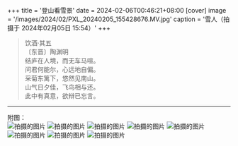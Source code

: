 +++
title = '登山看雪景'
date = 2024-02-06T00:46:21+08:00
[cover]
image = '/images/2024/02/PXL_20240205_155428676.MV.jpg'
caption = '雪人（拍摄于 2024年02月05日 15:54）'
+++
> 饮酒·其五  
〔东晋〕陶渊明  
结庐在人境，而无车马喧。  
问君何能尔，心远地自偏。  
采菊东篱下，悠然见南山。  
山气日夕佳，飞鸟相与还。  
此中有真意，欲辩已忘言。
---
附图：  
![拍摄的图片](/images/2024/02/PXL_20240205_160629388.MV.jpg "拍摄于 2024年02月05日 16:06")
![拍摄的图片](/images/2024/02/IMG_20240205_160818.jpg "拍摄于 2024年02月05日 16:08")
![拍摄的图片](/images/2024/02/PXL_20240205_165827430.jpg "拍摄于 2024年02月05日 16:58")
![拍摄的图片](/images/2024/02/PXL_20240205_170504143.MV.jpg "拍摄于 2024年02月05日 17:05")
![拍摄的图片](/images/2024/02/IMG_20240205_172001.jpg "拍摄于 2024年02月05日 17:20")
![拍摄的图片](/images/2024/02/IMG_20240205_174704.jpg "拍摄于 2024年02月05日 17:47")
![拍摄的图片](/images/2024/02/photo_2024-02-06_17-44-40.jpg "拍摄于 2024年02月05日 17:47")
![拍摄的图片](/images/2024/02/photo_2024-02-06_17-44-39.jpg "拍摄于 2024年02月05日 17:48")